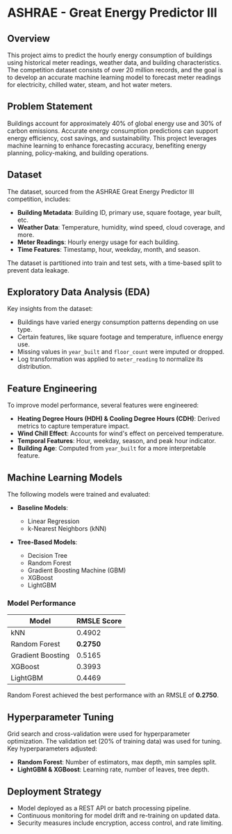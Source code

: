 # ASHRAE - Great Energy Predictor III

## Overview

This project aims to predict the hourly energy consumption of buildings using historical meter readings, weather data, and building characteristics. The competition dataset consists of over 20 million records, and the goal is to develop an accurate machine learning model to forecast meter readings for electricity, chilled water, steam, and hot water meters.

## Problem Statement

Buildings account for approximately 40% of global energy use and 30% of carbon emissions. Accurate energy consumption predictions can support energy efficiency, cost savings, and sustainability. This project leverages machine learning to enhance forecasting accuracy, benefiting energy planning, policy-making, and building operations.

## Dataset

The dataset, sourced from the ASHRAE Great Energy Predictor III competition, includes:

- **Building Metadata**: Building ID, primary use, square footage, year built, etc.
- **Weather Data**: Temperature, humidity, wind speed, cloud coverage, and more.
- **Meter Readings**: Hourly energy usage for each building.
- **Time Features**: Timestamp, hour, weekday, month, and season.

The dataset is partitioned into train and test sets, with a time-based split to prevent data leakage.

## Exploratory Data Analysis (EDA)

Key insights from the dataset:

- Buildings have varied energy consumption patterns depending on use type.
- Certain features, like square footage and temperature, influence energy use.
- Missing values in `year_built` and `floor_count` were imputed or dropped.
- Log transformation was applied to `meter_reading` to normalize its distribution.

## Feature Engineering

To improve model performance, several features were engineered:

- **Heating Degree Hours (HDH) & Cooling Degree Hours (CDH)**: Derived metrics to capture temperature impact.
- **Wind Chill Effect**: Accounts for wind's effect on perceived temperature.
- **Temporal Features**: Hour, weekday, season, and peak hour indicator.
- **Building Age**: Computed from `year_built` for a more interpretable feature.

## Machine Learning Models

The following models were trained and evaluated:

- **Baseline Models**:
  - Linear Regression
  - k-Nearest Neighbors (kNN)

- **Tree-Based Models**:
  - Decision Tree
  - Random Forest
  - Gradient Boosting Machine (GBM)
  - XGBoost
  - LightGBM

### Model Performance

| Model            | RMSLE Score |
|-----------------|------------|
| kNN             | 0.4902     |
| Random Forest   | **0.2750** |
| Gradient Boosting | 0.5165     |
| XGBoost        | 0.3993     |
| LightGBM       | 0.4469     |

Random Forest achieved the best performance with an RMSLE of **0.2750**.

## Hyperparameter Tuning

Grid search and cross-validation were used for hyperparameter optimization. The validation set (20% of training data) was used for tuning. Key hyperparameters adjusted:

- **Random Forest**: Number of estimators, max depth, min samples split.
- **LightGBM & XGBoost**: Learning rate, number of leaves, tree depth.

## Deployment Strategy

- Model deployed as a REST API or batch processing pipeline.
- Continuous monitoring for model drift and re-training on updated data.
- Security measures include encryption, access control, and rate limiting.

